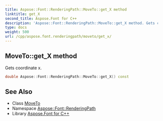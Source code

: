 ```yaml
---
title: Aspose::Font::RenderingPath::MoveTo::get_X method
linktitle: get_X
second_title: Aspose.Font for C++
description: 'Aspose::Font::RenderingPath::MoveTo::get_X method. Gets coordinate x in C++.'
type: docs
weight: 500
url: /cpp/aspose.font.renderingpath/moveto/get_x/
---
```

## MoveTo::get_X method


Gets coordinate x.

```cpp
double Aspose::Font::RenderingPath::MoveTo::get_X() const
```

## See Also

* Class [MoveTo](../)
* Namespace [Aspose::Font::RenderingPath](../../)
* Library [Aspose.Font for C++](../../../)
